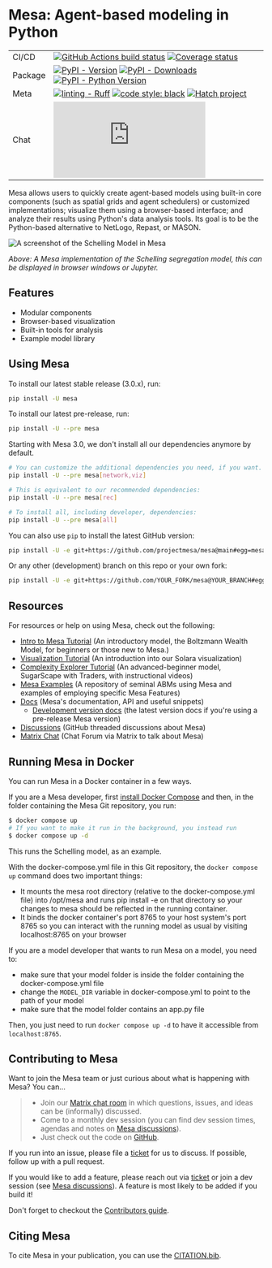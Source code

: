 # Mesa: Agent-based modeling in Python

| | |
| --- | --- |
| CI/CD | [![GitHub Actions build status](https://github.com/projectmesa/mesa/workflows/build/badge.svg)](https://github.com/projectmesa/mesa/actions) [![Coverage status](https://codecov.io/gh/projectmesa/mesa/branch/main/graph/badge.svg)](https://codecov.io/gh/projectmesa/mesa) |
| Package | [![PyPI - Version](https://img.shields.io/pypi/v/mesa.svg?logo=pypi&label=PyPI&logoColor=gold)](https://pypi.org/project/Mesa/) [![PyPI - Downloads](https://img.shields.io/pypi/dm/mesa.svg?color=blue&label=Downloads&logo=pypi&logoColor=gold)](https://pypi.org/project/Mesa/) [![PyPI - Python Version](https://img.shields.io/pypi/pyversions/mesa.svg?logo=python&label=Python&logoColor=gold)](https://pypi.org/project/Mesa/) |
| Meta | [![linting - Ruff](https://img.shields.io/endpoint?url=https://raw.githubusercontent.com/astral-sh/ruff/main/assets/badge/v2.json)](https://github.com/astral-sh/ruff) [![code style: black](https://img.shields.io/badge/code%20style-black-000000.svg)](https://github.com/psf/black) [![Hatch project](https://img.shields.io/badge/%F0%9F%A5%9A-Hatch-4051b5.svg)](https://github.com/pypa/hatch) |
| Chat | [![chat](https://img.shields.io/matrix/project-mesa:matrix.org?label=chat&logo=Matrix)](https://matrix.to/#/#project-mesa:matrix.org) |

Mesa allows users to quickly create agent-based models using built-in
core components (such as spatial grids and agent schedulers) or
customized implementations; visualize them using a browser-based
interface; and analyze their results using Python's data analysis
tools. Its goal is to be the Python-based alternative to NetLogo,
Repast, or MASON.

![A screenshot of the Schelling Model in Mesa](https://raw.githubusercontent.com/projectmesa/mesa/main/docs/images/Mesa_Screenshot.png)

*Above: A Mesa implementation of the Schelling segregation model, this
can be displayed in browser windows or Jupyter.*

## Features

-   Modular components
-   Browser-based visualization
-   Built-in tools for analysis
-   Example model library

## Using Mesa

To install our latest stable release (3.0.x), run:

``` bash
pip install -U mesa
```

To install our latest pre-release, run:

``` bash
pip install -U --pre mesa
```
Starting with Mesa 3.0, we don't install all our dependencies anymore by default.
```bash
# You can customize the additional dependencies you need, if you want. Available are:
pip install -U --pre mesa[network,viz]

# This is equivalent to our recommended dependencies:
pip install -U --pre mesa[rec]

# To install all, including developer, dependencies:
pip install -U --pre mesa[all]
```

You can also use `pip` to install the latest GitHub version:

``` bash
pip install -U -e git+https://github.com/projectmesa/mesa@main#egg=mesa
```

Or any other (development) branch on this repo or your own fork:

``` bash
pip install -U -e git+https://github.com/YOUR_FORK/mesa@YOUR_BRANCH#egg=mesa
```

## Resources
For resources or help on using Mesa, check out the following:

-   [Intro to Mesa Tutorial](http://mesa.readthedocs.org/en/stable/tutorials/intro_tutorial.html) (An introductory model, the Boltzmann
    Wealth Model, for beginners or those new to Mesa.)
-   [Visualization Tutorial](https://mesa.readthedocs.io/stable/tutorials/visualization_tutorial.html) (An introduction into our Solara visualization)
-   [Complexity Explorer Tutorial](https://www.complexityexplorer.org/courses/172-agent-based-models-with-python-an-introduction-to-mesa) (An advanced-beginner model,
    SugarScape with Traders, with instructional videos)
-   [Mesa Examples](https://github.com/projectmesa/mesa-examples) (A repository of seminal ABMs using Mesa and
    examples of employing specific Mesa Features)
-   [Docs](http://mesa.readthedocs.org/) (Mesa's documentation, API and useful snippets)
    -   [Development version docs](https://mesa.readthedocs.io/latest/) (the latest version docs if you're using a pre-release Mesa version)
-   [Discussions](https://github.com/projectmesa/mesa/discussions) (GitHub threaded discussions about Mesa)
-   [Matrix Chat](https://matrix.to/#/#project-mesa:matrix.org) (Chat Forum via Matrix to talk about Mesa)

## Running Mesa in Docker

You can run Mesa in a Docker container in a few ways.

If you are a Mesa developer, first [install Docker
Compose](https://docs.docker.com/compose/install/) and then, in the
folder containing the Mesa Git repository, you run:

``` bash
$ docker compose up
# If you want to make it run in the background, you instead run
$ docker compose up -d
```

This runs the Schelling model, as an example.

With the docker-compose.yml file in this Git repository, the `docker compose up` command does two important things:

-   It mounts the mesa root directory (relative to the
    docker-compose.yml file) into /opt/mesa and runs pip install -e on
    that directory so your changes to mesa should be reflected in the
    running container.
-   It binds the docker container's port 8765 to your host system's
    port 8765 so you can interact with the running model as usual by
    visiting localhost:8765 on your browser

If you are a model developer that wants to run Mesa on a model, you need
to:

-   make sure that your model folder is inside the folder containing the
    docker-compose.yml file
-   change the `MODEL_DIR` variable in docker-compose.yml to point to
    the path of your model
-   make sure that the model folder contains an app.py file

Then, you just need to run `docker compose up -d` to have it
accessible from `localhost:8765`.

## Contributing to Mesa

Want to join the Mesa team or just curious about what is happening with
Mesa? You can\...

> -   Join our [Matrix chat room](https://matrix.to/#/#project-mesa:matrix.org) in which questions, issues, and
>     ideas can be (informally) discussed.
> -   Come to a monthly dev session (you can find dev session times,
>     agendas and notes on [Mesa discussions](https://github.com/projectmesa/mesa/discussions)).
> -   Just check out the code on [GitHub](https://github.com/projectmesa/mesa/).

If you run into an issue, please file a [ticket](https://github.com/projectmesa/mesa/issues) for us to discuss. If
possible, follow up with a pull request.

If you would like to add a feature, please reach out via [ticket](https://github.com/projectmesa/mesa/issues) or
join a dev session (see [Mesa discussions](https://github.com/projectmesa/mesa/discussions)). A feature is most likely
to be added if you build it!

Don't forget to checkout the [Contributors guide](https://github.com/projectmesa/mesa/blob/main/CONTRIBUTING.md).

## Citing Mesa

To cite Mesa in your publication, you can use the [CITATION.bib](https://github.com/projectmesa/mesa/blob/main/CITATION.bib).

